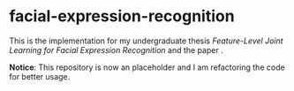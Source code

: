 # facial-expression-recognition

This is the implementation for my undergraduate thesis *Feature-Level Joint Learning for Facial Expression Recognition* and the paper []().

**Notice**: This repository is now an placeholder and I am refactoring the code for better usage.


<!--The data and trained weights have not been released now so the code contains just a two-way network architecture under the environment of Keras2 and tensorflow backend.-->

